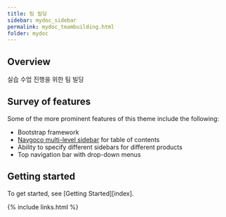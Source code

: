 ```yaml
---
title: 팀 빌딩
sidebar: mydoc_sidebar
permalink: mydoc_teambuilding.html
folder: mydoc
---
```


## Overview

실습 수업 진행을 위한 팀 빌딩

## Survey of features

Some of the more prominent features of this theme include the following:

* Bootstrap framework
* [Navgoco multi-level sidebar](http://www.komposta.net/article/navgoco) for table of contents
* Ability to specify different sidebars for different products
* Top navigation bar with drop-down menus

## Getting started

To get started, see [Getting Started][index].

{% include links.html %}
